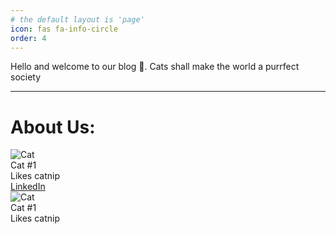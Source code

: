 ```yaml
---
# the default layout is 'page'
icon: fas fa-info-circle
order: 4
---
```

  <div class="about-us-description">
    <p> Hello and welcome to our blog 👋. Cats shall make the world a purrfect society </p>
  </div>


---


# About Us:

  <div class="card-container">
    <div class="about-card">
      <img src="https://www.catster.com/wp-content/uploads/2015/06/thumb-paws1.jpg" alt="Cat">
      <div class="name">Cat #1</div>
      <div class="description">Likes catnip
      </div>
 <div class="social-links">
    <a class="social-link" href="">LinkedIn</a>
  </div>
    </div>

  <div class="card-container">
    <div class="about-card">
      <img src="https://i.pinimg.com/474x/bf/27/51/bf2751c06874d480e42fc3298194f4c8.jpg" alt="Cat">
      <div class="name">Cat #1</div>
      <div class="description">Likes catnip</div>
</div>
